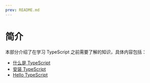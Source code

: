 ```yaml
---
prev: README.md
---
```


# 简介

本部分介绍了在学习 TypeScript 之前需要了解的知识，具体内容包括：

-   [什么是 TypeScript](what-is-typescript.md)
-   [安装 TypeScript](get-typescript.md)
-   [Hello TypeScript](hello-typescript.md)
